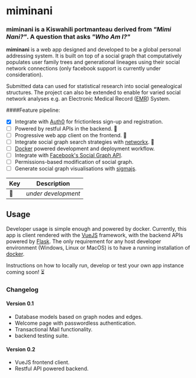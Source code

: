 # miminani

### miminani is a Kiswahili portmanteau derived from **_"Mimi Nani?"_**. A question that asks **_"Who Am I?"_**

**miminani** is a web app designed and developed to be a global personal addressing system. It is built on top of a social graph that computatively populates user family trees and generational lineages using their social network connections (only facebook support is currently under consideration).

Submitted data can used for statistical research into social genealogical structures. The project can also be extended to enable for varied social network analyses e.g. an Electronic Medical Record ([EMR](https://en.wikipedia.org/wiki/Electronic_health_record)) System.

####Feature pipeline:
- [x] Integrate with [Auth0](https://auth0.com/) for frictionless sign-up and registration.
- [ ] Powered by restful APIs in the backend. :construction:
- [ ] Progressive web app client on the frontend. :construction:
- [ ] Integrate social graph search strategies with [networkx](https://networkx.github.io/). :construction:
- [ ] [Docker](https://www.docker.com/) powered development and deployment workflow.
- [ ] Integrate with [Facebook's Social Graph API](https://developers.facebook.com/docs/graph-api).
- [ ] Permissions-based modification of social graph.
- [ ] Generate social graph visualisations with [sigmajs](http://sigmajs.org/).

Key | Description
--- | -----------
:construction: | _under development_

## Usage
Developer usage is simple enough and powered by docker. Currently, this app is client rendered with the [VueJS](https://vuejs.org/) framework, with the backend APIs powered by [Flask](http://flask.pocoo.org/). The only requirement for any host developer environment (Windows, Linux or MacOS) is to have a running installation of [docker](http://www.docker.com/).

Instructions on how to locally run, develop or test your own app instance coming soon! :hourglass_flowing_sand:

### Changelog
#### Version 0.1
- Database models based on graph nodes and edges.
- Welcome page with passwordless authentication.
- Transactional Mail functionality.
- backend testing suite.

#### Version 0.2
 - VueJS frontend client.
 - Restful API powered backend.